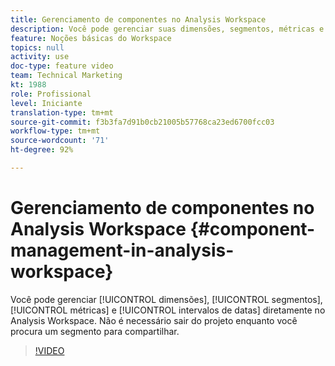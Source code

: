 ```yaml
---
title: Gerenciamento de componentes no Analysis Workspace
description: Você pode gerenciar suas dimensões, segmentos, métricas e intervalos de datas diretamente no Analysis Workspace. Não é necessário sair do projeto enquanto você procura um segmento para compartilhar.
feature: Noções básicas do Workspace
topics: null
activity: use
doc-type: feature video
team: Technical Marketing
kt: 1988
role: Profissional
level: Iniciante
translation-type: tm+mt
source-git-commit: f3b3fa7d91b0cb21005b57768ca23ed6700fcc03
workflow-type: tm+mt
source-wordcount: '71'
ht-degree: 92%

---
```



# Gerenciamento de componentes no Analysis Workspace {#component-management-in-analysis-workspace}

Você pode gerenciar [!UICONTROL dimensões], [!UICONTROL segmentos], [!UICONTROL métricas] e [!UICONTROL intervalos de datas] diretamente no Analysis Workspace. Não é necessário sair do projeto enquanto você procura um segmento para compartilhar.

>[!VIDEO](https://video.tv.adobe.com/v/24095/?quality=12)
